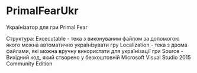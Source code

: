 # PrimalFearUkr
Українізатор для гри Primal Fear

Структура:
  Excecutable - тека з виконуваним файлом за допомогою якого можна автоматично українізувати гру
  Localization - тека з двома файлами, які можна вручну викориcтати для українізації гри
  Source - Вихідний код, який створено у безкоштовній Microsoft Visual Studio 2015 Community Edition
